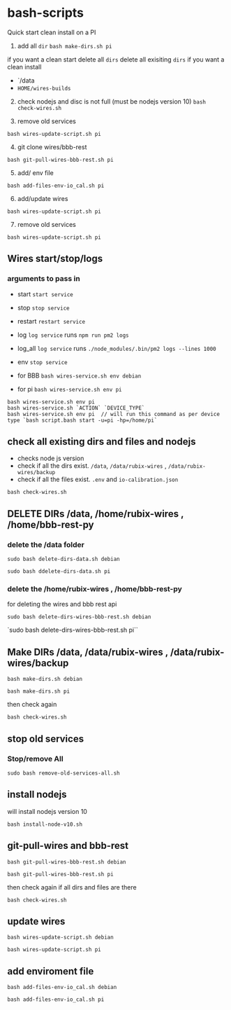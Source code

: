 # bash-scripts

Quick start clean install on a PI

1) add all `dir`
`bash make-dirs.sh pi`

if you want a clean start delete all `dirs`
delete all exisiting `dirs` if you want a clean install
- `/data
- `HOME/wires-builds`

2) check nodejs and disc is not full (must be nodejs version 10)
`bash check-wires.sh` 

3) remove old services

`bash wires-update-script.sh pi`  

4) git clone wires/bbb-rest

`bash git-pull-wires-bbb-rest.sh pi`  

5) add/ env file

`bash add-files-env-io_cal.sh pi`

6) add/update wires
 
`bash wires-update-script.sh pi`  

7) remove old services

`bash wires-update-script.sh pi`  

## Wires start/stop/logs

### arguments to pass in

- start `start service`
- stop `stop service`
- restart `restart service`
- log `log service` runs  `npm run pm2 logs`
- log_all `log service` runs  `./node_modules/.bin/pm2 logs --lines 1000`
- env `stop service`

- for BBB
`bash wires-service.sh env debian`

- for pi
`bash wires-service.sh env pi`

```
bash wires-service.sh env pi
bash wires-service.sh `ACTION` `DEVICE_TYPE`
bash wires-service.sh env pi  // will run this command as per device type `bash script.bash start -u=pi -hp=/home/pi`
```

## check all existing dirs and files and nodejs
- checks node js version
- check if all the dirs exist. `/data`, `/data/rubix-wires` , `/data/rubix-wires/backup`
- check if all the files  exist. `.env` and `io-calibration.json`

`bash check-wires.sh` 

## DELETE DIRs /data, /home/rubix-wires , /home/bbb-rest-py

### delete the /data folder

`sudo bash delete-dirs-data.sh debian`

`sudo bash ddelete-dirs-data.sh pi`

### delete the /home/rubix-wires , /home/bbb-rest-py
for deleting the wires and bbb rest api

`sudo bash delete-dirs-wires-bbb-rest.sh debian`

`sudo bash delete-dirs-wires-bbb-rest.sh pi``


## Make DIRs /data, /data/rubix-wires , /data/rubix-wires/backup

`bash make-dirs.sh debian`

`bash make-dirs.sh pi`

 then check again

`bash check-wires.sh` 

## stop old services

### Stop/remove All
`sudo bash remove-old-services-all.sh` 


## install nodejs
will install nodejs version 10

`bash install-node-v10.sh` 


## git-pull-wires and bbb-rest
`bash git-pull-wires-bbb-rest.sh debian`

`bash git-pull-wires-bbb-rest.sh pi` 

 then check again if all dirs and files are there
 
`bash check-wires.sh` 

## update wires
`bash wires-update-script.sh debian` 

`bash wires-update-script.sh pi` 

## add enviroment file
`bash add-files-env-io_cal.sh debian`

`bash add-files-env-io_cal.sh pi`

